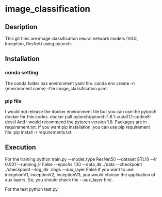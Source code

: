 # image_classification
## Desription
This git files are image classification neural network models (VGG, Inception, ResNet) using pytorch. 

## Installation
### conda setting
The conda folder has environment yaml file. 
  conda env create -n {environment name} -file image_classification.yaml
### pip file
I would not release the docker environment file but you can use the pytorch docker for this codes. 
  docker pull pytorch/pytorch:1.8.1-cuda11.1-cudnn8-devel
And I would recommend the pytorch version 1.8.
Packages are in requirement.txt. If you want pip installation, you can use pip requirement file.
  pip install -r requirements.txt

## Execution
For the training
  python train.py --model_type ResNet50 --dataset STL10 --lr 0.001 --running_lr False --epochs 100 --data_dir ./data --checkpoint ./checkpoint
  --log_dir ./logs --aux_layer False
If you want to use inceptionV1, inceptionV2, inceptionV3, you would choose the application of aux layers. So, you should check the --aux_layer first.

For the test
  python test.py
